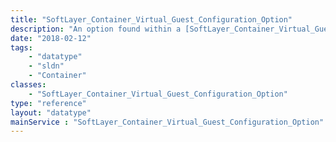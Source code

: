 ```yaml
---
title: "SoftLayer_Container_Virtual_Guest_Configuration_Option"
description: "An option found within a [SoftLayer_Container_Virtual_Guest_Configuration](reference/datatypes/SoftLayer_Container_Virtual_Guest_Configuration) structure. "
date: "2018-02-12"
tags:
    - "datatype"
    - "sldn"
    - "Container"
classes:
    - "SoftLayer_Container_Virtual_Guest_Configuration_Option"
type: "reference"
layout: "datatype"
mainService : "SoftLayer_Container_Virtual_Guest_Configuration_Option"
---
```

